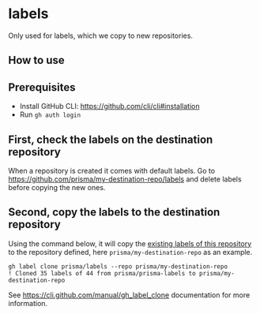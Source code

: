 # labels
Only used for labels, which we copy to new repositories.

## How to use


## Prerequisites

- Install GitHub CLI: https://github.com/cli/cli#installation
- Run `gh auth login`

## First, check the labels on the destination repository

When a repository is created it comes with default labels.
Go to https://github.com/prisma/my-destination-repo/labels and delete labels before copying the new ones.

## Second, copy the labels to the destination repository

Using the command below, it will copy the [existing labels of this repository](https://github.com/prisma/labels/labels) to the repository defined, here `prisma/my-destination-repo` as an example.

```
gh label clone prisma/labels --repo prisma/my-destination-repo
! Cloned 35 labels of 44 from prisma/prisma-labels to prisma/my-destination-repo
```

See https://cli.github.com/manual/gh_label_clone documentation for more information.
